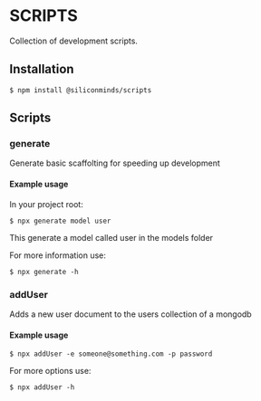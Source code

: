 # SCRIPTS
Collection of development scripts.

## Installation
```console
$ npm install @siliconminds/scripts
```

## Scripts
### generate
Generate basic scaffolting for speeding up development

#### Example usage
In your project root:

```console
$ npx generate model user
```
This generate a model called user in the models folder

For more information use:
```console
$ npx generate -h
```

### addUser
Adds a new user document to the users collection of a mongodb

#### Example usage
```console
$ npx addUser -e someone@something.com -p password
```

For more options use:
```console
$ npx addUser -h
```
